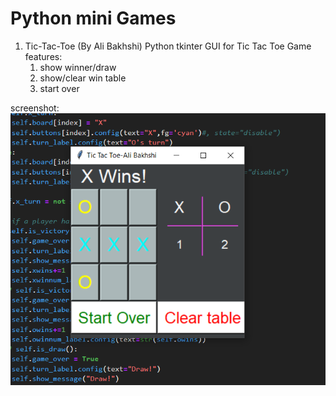 Python mini Games
==================
1) Tic-Tac-Toe (By Ali Bakhshi)
  Python tkinter GUI for Tic Tac Toe Game
  features:
    1) show winner/draw
    2) show/clear win table
    3) start over

  screenshot:
  <img src='./Tic-Toc-Toe/TicTacToe.png'></img>


